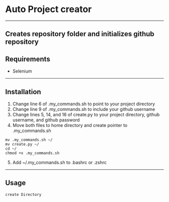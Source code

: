 # Auto Project creator
---
Creates repository folder and initializes github repository
---
## Requirements
* Selenium

---
## Installation
1. Change line 6 of .my_commands.sh to point to your project directory
2. Change line 9 of .my_commands.sh to include your github username
3. Change lines 5, 14, and 16 of create.py to your project directory, github username, and github password
4. Move both files to home directory and create pointer to .my_commands.sh
```shell
mv .my_commands.sh ~/
mv create.py ~/
cd ~/
chmod +x .my_commands.sh
```
5. Add ~/.my_commands.sh to .bashrc or .zshrc
---
## Usage
```shell
create Directory
```
